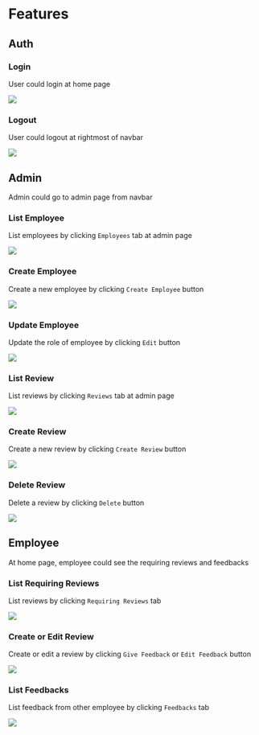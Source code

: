 # Features

## Auth

### Login

User could login at home page

<img src="300" src="https://github.com/arthur791004/FullStackEngineerChallenge/blob/master/docs/assets/login.png" />

### Logout

User could logout at rightmost of navbar

<img src="300" src="https://github.com/arthur791004/FullStackEngineerChallenge/blob/master/docs/assets/logout.png" />

## Admin

Admin could go to admin page from navbar

### List Employee

List employees by clicking `Employees` tab at admin page

<img src="300" src="https://github.com/arthur791004/FullStackEngineerChallenge/blob/master/docs/assets/employeeList.png" />

### Create Employee

Create a new employee by clicking `Create Employee` button

<img src="300" src="https://github.com/arthur791004/FullStackEngineerChallenge/blob/master/docs/assets/employeeCreate.png" />

### Update Employee

Update the role of employee by clicking `Edit` button

<img src="300" src="https://github.com/arthur791004/FullStackEngineerChallenge/blob/master/docs/assets/employeeUpdate.png" />

### List Review

List reviews by clicking `Reviews` tab at admin page

<img src="300" src="https://github.com/arthur791004/FullStackEngineerChallenge/blob/master/docs/assets/reviewList" />

### Create Review

Create a new review by clicking `Create Review` button

<img src="300" src="https://github.com/arthur791004/FullStackEngineerChallenge/blob/master/docs/assets/reviewCreate.png" />

### Delete Review

Delete a review by clicking `Delete` button

<img src="300" src="https://github.com/arthur791004/FullStackEngineerChallenge/blob/master/docs/assets/reviewDelete.png" />


## Employee

At home page, employee could see the requiring reviews and feedbacks

### List Requiring Reviews

List reviews by clicking `Requiring Reviews` tab

<img src="300" src="https://github.com/arthur791004/FullStackEngineerChallenge/blob/master/docs/assets/requiringReviewList.png" />

### Create or Edit Review

Create or edit a review by clicking `Give Feedback` or `Edit Feedback` button

<img src="300" src="https://github.com/arthur791004/FullStackEngineerChallenge/blob/master/docs/assets/requiringReviewFeedback.png" />

### List Feedbacks

List feedback from other employee by clicking `Feedbacks` tab

<img src="300" src="https://github.com/arthur791004/FullStackEngineerChallenge/blob/master/docs/assets/feedbackList.png" />
